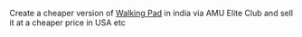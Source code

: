 
Create a cheaper version of [Walking Pad](https://tentyp.dev/blog/random/walkingpad/?ref=dailydev#why-did-i-decide-to-try-walkingpad) in india via AMU Elite Club and sell it at a cheaper price in USA etc